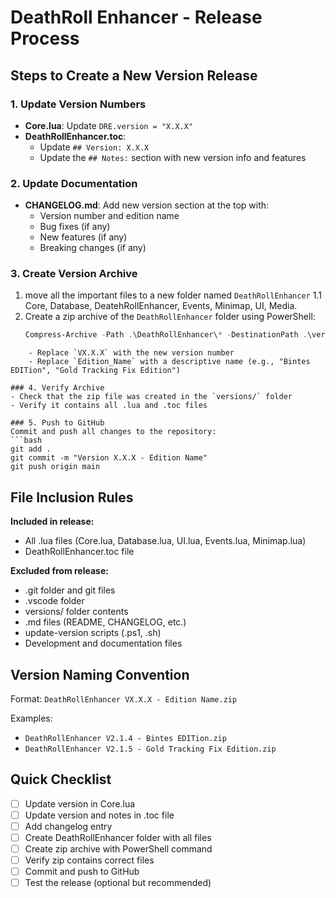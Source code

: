 # DeathRoll Enhancer - Release Process

## Steps to Create a New Version Release

### 1. Update Version Numbers
- **Core.lua**: Update `DRE.version = "X.X.X"`
- **DeathRollEnhancer.toc**: 
  - Update `## Version: X.X.X`
  - Update the `## Notes:` section with new version info and features

### 2. Update Documentation
- **CHANGELOG.md**: Add new version section at the top with:
  - Version number and edition name
  - Bug fixes (if any)
  - New features (if any)
  - Breaking changes (if any)

### 3. Create Version Archive
1. move all the important files to a new folder named `DeathRollEnhancer`
1.1 Core, Database, DeatehRollEnhancer, Events, Minimap, UI, Media.
2. Create a zip archive of the `DeathRollEnhancer` folder using PowerShell: 
   ```powershell
   Compress-Archive -Path .\DeathRollEnhancer\* -DestinationPath .\versions\DeathRollEnhancer_VX.X.X_-_Edition_Name.zip
```
    - Replace `VX.X.X` with the new version number
    - Replace `Edition_Name` with a descriptive name (e.g., "Bintes EDITion", "Gold Tracking Fix Edition")

### 4. Verify Archive
- Check that the zip file was created in the `versions/` folder
- Verify it contains all .lua and .toc files

### 5. Push to GitHub
Commit and push all changes to the repository:
```bash
git add .
git commit -m "Version X.X.X - Edition Name"
git push origin main
```

## File Inclusion Rules
**Included in release:**
- All .lua files (Core.lua, Database.lua, UI.lua, Events.lua, Minimap.lua)
- DeathRollEnhancer.toc file

**Excluded from release:**
- .git folder and git files
- .vscode folder
- versions/ folder contents
- .md files (README, CHANGELOG, etc.)
- update-version scripts (.ps1, .sh)
- Development and documentation files

## Version Naming Convention
Format: `DeathRollEnhancer VX.X.X - Edition Name.zip`

Examples:
- `DeathRollEnhancer V2.1.4 - Bintes EDITion.zip`
- `DeathRollEnhancer V2.1.5 - Gold Tracking Fix Edition.zip`

## Quick Checklist
- [ ] Update version in Core.lua
- [ ] Update version and notes in .toc file
- [ ] Add changelog entry
- [ ] Create DeathRollEnhancer folder with all files
- [ ] Create zip archive with PowerShell command
- [ ] Verify zip contains correct files
- [ ] Commit and push to GitHub
- [ ] Test the release (optional but recommended)
